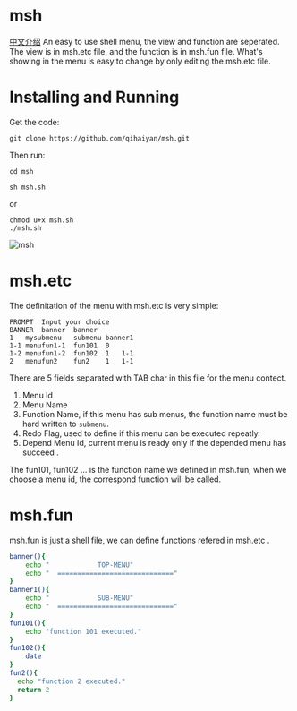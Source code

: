 # msh
[中文介绍](README-zh.md)
An easy to use shell menu, the view and function are seperated. The view is in msh.etc file, and the function is in msh.fun file. What's showing in the menu is easy to change by only editing the msh.etc file.
# Installing and Running
Get the code:
```
git clone https://github.com/qihaiyan/msh.git
```
Then run:
```
cd msh
```
```
sh msh.sh
```
or
```
chmod u+x msh.sh
./msh.sh
```

![msh](https://cloud.githubusercontent.com/assets/5896784/19466245/370baa86-953c-11e6-8049-f99c7a4bf4b4.jpeg)

# msh.etc
The definitation of the menu with msh.etc is very simple:
```
PROMPT	Input your choice
BANNER	banner	banner
1	mysubmenu	submenu	banner1
1-1	menufun1-1	fun101	0
1-2	menufun1-2	fun102	1	1-1
2	menufun2	fun2	1	1-1
```
There are 5 fields separated with TAB char in this file for the menu contect.

1. Menu Id
2. Menu Name
3. Function Name, if this menu has sub menus, the function name must be hard written to `submenu`.
4. Redo Flag, used to define if this menu can be executed repeatly.
5. Depend Menu Id, current menu is ready only if the depended menu has succeed .

The fun101, fun102 ... is the function name we defined in msh.fun,
when we choose a menu id, the correspond function will be called.
# msh.fun
msh.fun is just a shell file, we can define functions refered in msh.etc .
``` bash
banner(){
	echo "            TOP-MENU"
	echo "  ============================="
}
banner1(){
	echo "            SUB-MENU"
	echo "  ============================="
}
fun101(){
	echo "function 101 executed."
}
fun102(){
	date
}
fun2(){
  echo "function 2 executed."
  return 2
}
```
